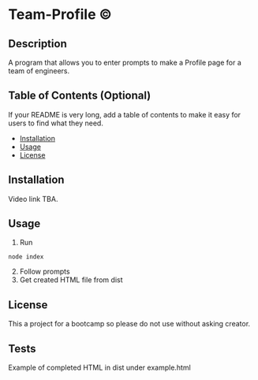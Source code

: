 # Team-Profile &copy;

## Description 
A program that allows you to enter prompts to make a Profile page for a team of engineers.



## Table of Contents (Optional)

If your README is very long, add a table of contents to make it easy for users to find what they need.

* [Installation](#installation)
* [Usage](#usage)
* [License](#license)


## Installation

Video link TBA.


## Usage 

1. Run
```
node index
```
2. Follow prompts
3. Get created HTML file from dist

## License

This a project for a bootcamp so please do not use without asking creator.

## Tests

Example of completed HTML in dist under example.html
